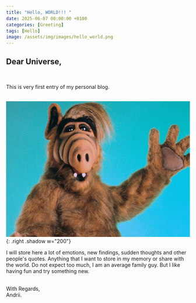 ```yaml
---
title: "Hello, WORLD!!! "
date: 2025-06-07 00:00:00 +0100
categories: [Greeting]
tags: [Hello]
image: /assets/img/images/hello_world.png
---
```


<h2>Dear Universe,</h2><br>

This is very first entry of my personal blog.<br><br>

![Desktop View](/assets/img/images/alf_greeting.png){: .right .shadow w="200"}

I will store here a lot of emotions, new findings, sudden thoughts and other people's quotes. Anything that I want to store in my memory or share with the world. Do not expect too much, I am an average family guy. But I like having fun and try something new.<br><br>



With Regards,<br>
Andrii.